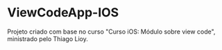 # ViewCodeApp-IOS
Projeto criado com base no curso "Curso iOS: Módulo sobre view code", ministrado pelo  Thiago Lioy.
